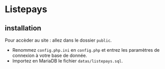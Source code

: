 # Listepays

## installation

Pour accèder au site : allez dans le dossier `public`.

- Renommez `config.php.ini` en `config.php` et entrez les paramètres de connexion à votre base de donnée.
- Importez en MariaDB le fichier `datas/listepays.sql`.
